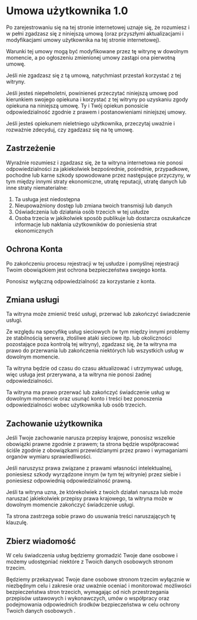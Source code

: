 # Umowa użytkownika 1.0

Po zarejestrowaniu się na tej stronie internetowej uznaje się, że rozumiesz i w pełni zgadzasz się z niniejszą umową (oraz przyszłymi aktualizacjami i modyfikacjami umowy użytkownika na tej stronie internetowej).

Warunki tej umowy mogą być modyfikowane przez tę witrynę w dowolnym momencie, a po ogłoszeniu zmienionej umowy zastąpi ona pierwotną umowę.

Jeśli nie zgadzasz się z tą umową, natychmiast przestań korzystać z tej witryny.

Jeśli jesteś niepełnoletni, powinieneś przeczytać niniejszą umowę pod kierunkiem swojego opiekuna i korzystać z tej witryny po uzyskaniu zgody opiekuna na niniejszą umowę. Ty i Twój opiekun ponosicie odpowiedzialność zgodnie z prawem i postanowieniami niniejszej umowy.

Jeśli jesteś opiekunem nieletniego użytkownika, przeczytaj uważnie i rozważnie zdecyduj, czy zgadzasz się na tę umowę.

## Zastrzeżenie

Wyraźnie rozumiesz i zgadzasz się, że ta witryna internetowa nie ponosi odpowiedzialności za jakiekolwiek bezpośrednie, pośrednie, przypadkowe, pochodne lub karne szkody spowodowane przez następujące przyczyny, w tym między innymi straty ekonomiczne, utratę reputacji, utratę danych lub inne straty niematerialne:

1. Ta usługa jest niedostępna
1. Nieupoważniony dostęp lub zmiana twoich transmisji lub danych
1. Oświadczenia lub działania osób trzecich w tej usłudze
1. Osoba trzecia w jakikolwiek sposób publikuje lub dostarcza oszukańcze informacje lub nakłania użytkowników do poniesienia strat ekonomicznych

## Ochrona Konta

Po zakończeniu procesu rejestracji w tej usłudze i pomyślnej rejestracji Twoim obowiązkiem jest ochrona bezpieczeństwa swojego konta.

Ponosisz wyłączną odpowiedzialność za korzystanie z konta.

## Zmiana usługi

Ta witryna może zmienić treść usługi, przerwać lub zakończyć świadczenie usługi.

Ze względu na specyfikę usług sieciowych (w tym między innymi problemy ze stabilnością serwera, złośliwe ataki sieciowe itp. lub okoliczności pozostające poza kontrolą tej witryny), zgadzasz się, że ta witryna ma prawo do przerwania lub zakończenia niektórych lub wszystkich usług w dowolnym momencie.

Ta witryna będzie od czasu do czasu aktualizować i utrzymywać usługę, więc usługa jest przerywana, a ta witryna nie ponosi żadnej odpowiedzialności.

Ta witryna ma prawo przerwać lub zakończyć świadczenie usług w dowolnym momencie oraz usunąć konto i treści bez ponoszenia odpowiedzialności wobec użytkownika lub osób trzecich.

## Zachowanie użytkownika

Jeśli Twoje zachowanie narusza przepisy krajowe, ponosisz wszelkie obowiązki prawne zgodnie z prawem; ta strona będzie współpracować ściśle zgodnie z obowiązkami przewidzianymi przez prawo i wymaganiami organów wymiaru sprawiedliwości.

Jeśli naruszysz prawa związane z prawami własności intelektualnej, poniesiesz szkody wyrządzone innym (w tym tej witrynie) przez siebie i poniesiesz odpowiednią odpowiedzialność prawną.

Jeśli ta witryna uzna, że ​​którekolwiek z twoich działań narusza lub może naruszać jakiekolwiek przepisy prawa krajowego, ta witryna może w dowolnym momencie zakończyć świadczenie usługi.

Ta strona zastrzega sobie prawo do usuwania treści naruszających tę klauzulę.

## Zbierz wiadomość

W celu świadczenia usług będziemy gromadzić Twoje dane osobowe i możemy udostępniać niektóre z Twoich danych osobowych stronom trzecim.

Będziemy przekazywać Twoje dane osobowe stronom trzecim wyłącznie w niezbędnym celu i zakresie oraz uważnie oceniać i monitorować możliwości bezpieczeństwa stron trzecich, wymagając od nich przestrzegania przepisów ustawowych i wykonawczych, umów o współpracy oraz podejmowania odpowiednich środków bezpieczeństwa w celu ochrony Twoich danych osobowych .
